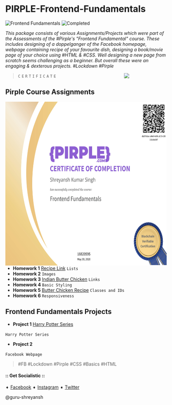 # PIRPLE-Frontend-Fundamentals

![Frontend Fundamentals](https://img.shields.io/badge/Frontend_Fundamentals-HTML5_CSS3-e34f26.svg)
![Completed](https://img.shields.io/badge/-Finished-brightgreen.svg)

*This package consists of various Assignments/Projects which were part of the Assessments of the #Pirple's "Frontend Fundamental" course. These includes designing of a doppelganger of the Facebook homepage, webpage containing recipe of your favourite dish, designing a book/movie page of your choice using #HTML &amp; #CSS. Well designing a new page from scratch seems challenging as a beginner. But overall these were an engaging &amp; dexterous projects. #Lockdown #Pirple*

<img align='right' src="https://media.giphy.com/media/ukMiDlCmdv2og/giphy.gif" width="133">

>`C`
>`E`
>`R`
>`T`
>`I`
>`F`
>`I`
>`C`
>`A`
>`T`
>`E`

## Pirple Course Assignments

<img align='right' src="FrOnTeNd Fundamentals Certificate.jpg" height="510" widht="600">

* **Homework 1** [Recipe Link](https://guru-shreyansh.github.io/PIRPLE-Frontend-Fundamental-Projects/1-Lists/-Recipe+1.html) `Lists`
* **Homework 2** `Images`
* **Homework 3** [Indian Butter Chicken](https://guru-shreyansh.github.io/PIRPLE-Frontend-Fundamental-Projects/3-Links/-Recipe+3.html) `Links`
* **Homework 4** `Basic Styling`
* **Homework 5** [Butter Chicken Recipe](https://guru-shreyansh.github.io/PIRPLE-Frontend-Fundamental-Projects/5-Class%20&%20ID/-Recipe+5.html) `Classes and IDs`
* **Homework 6** `Responsiveness`

## Frontend Fundamentals Projects

* **Project 1** [Harry Potter Series](https://guru-shreyansh.github.io/PIRPLE-Frontend-Fundamental-Projects/Project%231/+HarryPotterSeries+.HTML)

`Harry Potter Series`
* **Project 2** [](https://guru-shreyansh.github.io/PIRPLE-Frontend-Fundamental-Projects/Project%232/+Facebook-Homepage+.HTML)

`Facebook Webpage`

> #FB #Lockdown #Pirple #CSS #Basics #HTML

#### :: Get Socialistic ::
➧ [Facebook](https://www.facebook.com/guru.shreyansh)
➧ [Instagram](https://www.instagram.com/guru_shreyansh)
➧ [Twitter](https://twitter.com/GURU_Shreyansh)

@guru-shreyansh
